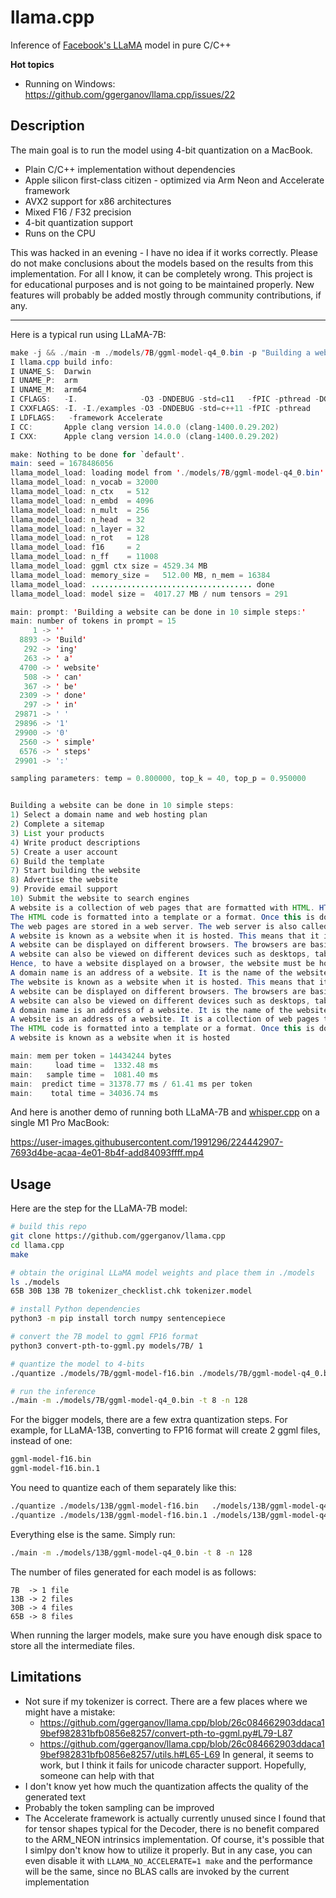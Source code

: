 # llama.cpp

Inference of [Facebook's LLaMA](https://github.com/facebookresearch/llama) model in pure C/C++

**Hot topics**

- Running on Windows: https://github.com/ggerganov/llama.cpp/issues/22

## Description

The main goal is to run the model using 4-bit quantization on a MacBook.

- Plain C/C++ implementation without dependencies
- Apple silicon first-class citizen - optimized via Arm Neon and Accelerate framework
- AVX2 support for x86 architectures
- Mixed F16 / F32 precision
- 4-bit quantization support
- Runs on the CPU

This was hacked in an evening - I have no idea if it works correctly.
Please do not make conclusions about the models based on the results from this implementation.
For all I know, it can be completely wrong. This project is for educational purposes and is not going to be maintained properly.
New features will probably be added mostly through community contributions, if any.

---

Here is a typical run using LLaMA-7B:

```java
make -j && ./main -m ./models/7B/ggml-model-q4_0.bin -p "Building a website can be done in 10 simple steps:" -t 8 -n 512
I llama.cpp build info:
I UNAME_S:  Darwin
I UNAME_P:  arm
I UNAME_M:  arm64
I CFLAGS:   -I.              -O3 -DNDEBUG -std=c11   -fPIC -pthread -DGGML_USE_ACCELERATE
I CXXFLAGS: -I. -I./examples -O3 -DNDEBUG -std=c++11 -fPIC -pthread
I LDFLAGS:   -framework Accelerate
I CC:       Apple clang version 14.0.0 (clang-1400.0.29.202)
I CXX:      Apple clang version 14.0.0 (clang-1400.0.29.202)

make: Nothing to be done for `default'.
main: seed = 1678486056
llama_model_load: loading model from './models/7B/ggml-model-q4_0.bin' - please wait ...
llama_model_load: n_vocab = 32000
llama_model_load: n_ctx   = 512
llama_model_load: n_embd  = 4096
llama_model_load: n_mult  = 256
llama_model_load: n_head  = 32
llama_model_load: n_layer = 32
llama_model_load: n_rot   = 128
llama_model_load: f16     = 2
llama_model_load: n_ff    = 11008
llama_model_load: ggml ctx size = 4529.34 MB
llama_model_load: memory_size =   512.00 MB, n_mem = 16384
llama_model_load: .................................... done
llama_model_load: model size =  4017.27 MB / num tensors = 291

main: prompt: 'Building a website can be done in 10 simple steps:'
main: number of tokens in prompt = 15
     1 -> ''
  8893 -> 'Build'
   292 -> 'ing'
   263 -> ' a'
  4700 -> ' website'
   508 -> ' can'
   367 -> ' be'
  2309 -> ' done'
   297 -> ' in'
 29871 -> ' '
 29896 -> '1'
 29900 -> '0'
  2560 -> ' simple'
  6576 -> ' steps'
 29901 -> ':'

sampling parameters: temp = 0.800000, top_k = 40, top_p = 0.950000


Building a website can be done in 10 simple steps:
1) Select a domain name and web hosting plan
2) Complete a sitemap
3) List your products
4) Write product descriptions
5) Create a user account
6) Build the template
7) Start building the website
8) Advertise the website
9) Provide email support
10) Submit the website to search engines
A website is a collection of web pages that are formatted with HTML. HTML is the code that defines what the website looks like and how it behaves.
The HTML code is formatted into a template or a format. Once this is done, it is displayed on the user's browser.
The web pages are stored in a web server. The web server is also called a host. When the website is accessed, it is retrieved from the server and displayed on the user's computer.
A website is known as a website when it is hosted. This means that it is displayed on a host. The host is usually a web server.
A website can be displayed on different browsers. The browsers are basically the software that renders the website on the user's screen.
A website can also be viewed on different devices such as desktops, tablets and smartphones.
Hence, to have a website displayed on a browser, the website must be hosted.
A domain name is an address of a website. It is the name of the website.
The website is known as a website when it is hosted. This means that it is displayed on a host. The host is usually a web server.
A website can be displayed on different browsers. The browsers are basically the software that renders the website on the user’s screen.
A website can also be viewed on different devices such as desktops, tablets and smartphones. Hence, to have a website displayed on a browser, the website must be hosted.
A domain name is an address of a website. It is the name of the website.
A website is an address of a website. It is a collection of web pages that are formatted with HTML. HTML is the code that defines what the website looks like and how it behaves.
The HTML code is formatted into a template or a format. Once this is done, it is displayed on the user’s browser.
A website is known as a website when it is hosted

main: mem per token = 14434244 bytes
main:     load time =  1332.48 ms
main:   sample time =  1081.40 ms
main:  predict time = 31378.77 ms / 61.41 ms per token
main:    total time = 34036.74 ms
```

And here is another demo of running both LLaMA-7B and [whisper.cpp](https://github.com/ggerganov/whisper.cpp) on a single M1 Pro MacBook:

https://user-images.githubusercontent.com/1991296/224442907-7693d4be-acaa-4e01-8b4f-add84093ffff.mp4

## Usage

Here are the step for the LLaMA-7B model:

```bash
# build this repo
git clone https://github.com/ggerganov/llama.cpp
cd llama.cpp
make

# obtain the original LLaMA model weights and place them in ./models
ls ./models
65B 30B 13B 7B tokenizer_checklist.chk tokenizer.model

# install Python dependencies
python3 -m pip install torch numpy sentencepiece

# convert the 7B model to ggml FP16 format
python3 convert-pth-to-ggml.py models/7B/ 1

# quantize the model to 4-bits
./quantize ./models/7B/ggml-model-f16.bin ./models/7B/ggml-model-q4_0.bin 2

# run the inference
./main -m ./models/7B/ggml-model-q4_0.bin -t 8 -n 128
```

For the bigger models, there are a few extra quantization steps. For example, for LLaMA-13B, converting to FP16 format
will create 2 ggml files, instead of one:

```bash
ggml-model-f16.bin
ggml-model-f16.bin.1
```

You need to quantize each of them separately like this:

```bash
./quantize ./models/13B/ggml-model-f16.bin   ./models/13B/ggml-model-q4_0.bin 2
./quantize ./models/13B/ggml-model-f16.bin.1 ./models/13B/ggml-model-q4_0.bin.1 2
```

Everything else is the same. Simply run:

```bash
./main -m ./models/13B/ggml-model-q4_0.bin -t 8 -n 128
```

The number of files generated for each model is as follows:

```
7B  -> 1 file
13B -> 2 files
30B -> 4 files
65B -> 8 files
```

When running the larger models, make sure you have enough disk space to store all the intermediate files.

## Limitations

- Not sure if my tokenizer is correct. There are a few places where we might have a mistake:
  - https://github.com/ggerganov/llama.cpp/blob/26c084662903ddaca19bef982831bfb0856e8257/convert-pth-to-ggml.py#L79-L87
  - https://github.com/ggerganov/llama.cpp/blob/26c084662903ddaca19bef982831bfb0856e8257/utils.h#L65-L69
  In general, it seems to work, but I think it fails for unicode character support. Hopefully, someone can help with that
- I don't know yet how much the quantization affects the quality of the generated text
- Probably the token sampling can be improved
- The Accelerate framework is actually currently unused since I found that for tensor shapes typical for the Decoder,
  there is no benefit compared to the ARM_NEON intrinsics implementation. Of course, it's possible that I simlpy don't
  know how to utilize it properly. But in any case, you can even disable it with `LLAMA_NO_ACCELERATE=1 make` and the
  performance will be the same, since no BLAS calls are invoked by the current implementation

